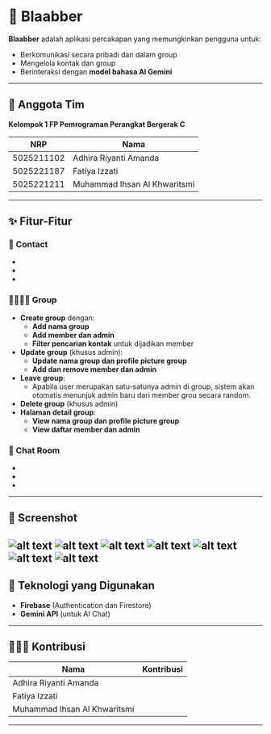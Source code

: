 # 💬 Blaabber

**Blaabber** adalah aplikasi percakapan yang memungkinkan pengguna untuk:
- Berkomunikasi secara pribadi dan dalam group
- Mengelola kontak dan group
- Berinteraksi dengan **model bahasa AI Gemini**

---
## 👥 Anggota Tim

**Kelompok 1 FP Pemrograman Perangkat Bergerak C**

| NRP         | Nama                          |
|-------------|-------------------------------|
| 5025211102  | Adhira Riyanti Amanda         |
| 5025221187  | Fatiya Izzati                 |
| 5025221211  | Muhammad Ihsan Al Khwaritsmi  |

---

## ✨ Fitur-Fitur


### 👥 Contact
- 
-
- 

### 👨‍👩‍👧‍👦 Group
- **Create group** dengan:
  - **Add nama group**
  - **Add member dan admin**
  - **Filter pencarian kontak** untuk dijadikan member
- **Update group** (khusus admin):
  - **Update nama group dan profile picture group**
  - **Add dan remove member dan admin**
- **Leave group**:
    - Apabila user merupakan satu-satunya admin di group, sistem akan otomatis menunjuk admin baru dari member grou secara random.
- **Delete group** (khusus admin)
- **Halaman detail group**:
  - **View nama group dan profile picture group**
  - **View daftar member dan admin**

### 💬 Chat Room
- 
- 
- 

---

## 📸 Screenshot
![alt text](<img/Screenshot 2025-06-17 152648.png>)
![alt text](<img/Screenshot 2025-06-17 152031.png>) ![alt text](<img/Screenshot 2025-06-17 152049.png>) ![alt text](<img/Screenshot 2025-06-17 152112.png>) ![alt text](<img/Screenshot 2025-06-17 152125.png>) ![alt text](<img/Screenshot 2025-06-17 152200.png>) ![alt text](<img/Screenshot 2025-06-17 152209.png>)
---

## 🚀 Teknologi yang Digunakan
- **Firebase** (Authentication dan Firestore)
- **Gemini API** (untuk AI Chat)

---

## 🧑‍🤝‍🧑 Kontribusi

| Nama             | Kontribusi                                                                 |
|------------------|----------------------------------------------------------------------------|
| Adhira Riyanti Amanda   |  |
| Fatiya Izzati  |  |
| Muhammad Ihsan Al Khwaritsmi     |            |

---